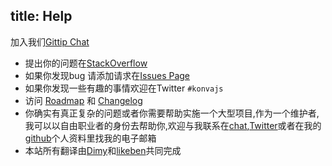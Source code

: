 title: Help
---
加入我们[Gittip Chat](https://gitter.im/konvajs/konva)  

* 提出你的问题在[StackOverflow](https://stackoverflow.com/questions/tagged/konvajs)
* 如果你发现bug 请添加请求在[Issues Page](https://github.com/konvajs/konva/issues)
* 如果你发现一些有趣的事情欢迎在Twitter `#konvajs`  
* 访问 [Roadmap](https://github.com/konvajs/konva/wiki) 和 [Changelog](https://github.com/konvajs/konva/blob/master/CHANGELOG.md)  
* 你确实有真正复杂的问题或者你需要帮助实施一个大型项目,作为一个维护者,我可以以自由职业者的身份去帮助你,欢迎与我联系在[chat](https://gitter.im/konvajs/konva),[Twitter](https://twitter.com/lavrton)或者在我的[github](https://github.com/lavrton)个人资料里找我的电子邮箱
* 本站所有翻译由[Dimy](https://github.com/madadimy)和[likeben](https://github.com/likeben)共同完成